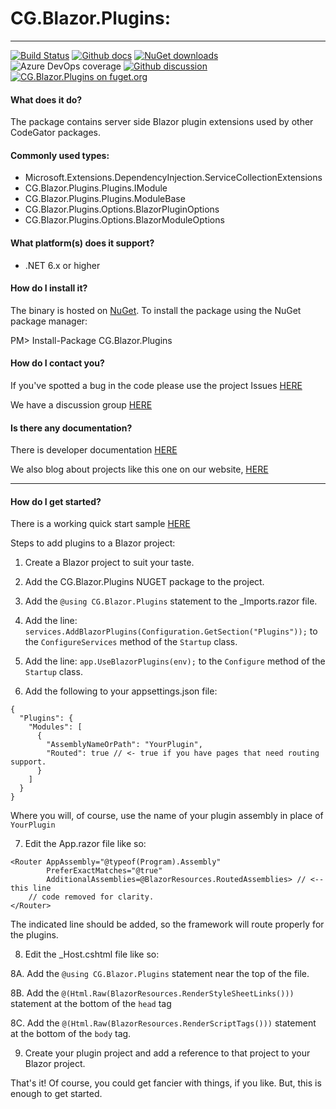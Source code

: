 # CG.Blazor.Plugins: 

---
[![Build Status](https://dev.azure.com/codegator/CG.Blazor.Plugins/_apis/build/status/CodeGator.CG.Blazor.Plugins?branchName=main)](https://dev.azure.com/codegator/CG.Blazor.Plugins/_build/latest?definitionId=67&branchName=main)
[![Github docs](https://img.shields.io/static/v1?label=Documentation&message=online&color=blue)](https://codegator.github.io/CG.Blazor.Plugins/index.html)
[![NuGet downloads](https://img.shields.io/nuget/dt/CG.Blazor.Plugins.svg?style=flat)](https://nuget.org/packages/CG.Blazor.Plugins)
![Azure DevOps coverage](https://img.shields.io/azure-devops/coverage/codegator/CG.Blazor.Plugins/67)
[![Github discussion](https://img.shields.io/badge/Discussion-online-blue)](https://github.com/CodeGator/CG.Blazor.Plugins/discussions)
[![CG.Blazor.Plugins on fuget.org](https://www.fuget.org/packages/CG.Blazor.Plugins/badge.svg)](https://www.fuget.org/packages/CG.Blazor.Plugins)

#### What does it do?
The package contains server side Blazor plugin extensions used by other CodeGator packages.

#### Commonly used types:
* Microsoft.Extensions.DependencyInjection.ServiceCollectionExtensions
* CG.Blazor.Plugins.Plugins.IModule
* CG.Blazor.Plugins.Plugins.ModuleBase
* CG.Blazor.Plugins.Options.BlazorPluginOptions
* CG.Blazor.Plugins.Options.BlazorModuleOptions

#### What platform(s) does it support?
* .NET 6.x or higher

#### How do I install it?
The binary is hosted on [NuGet](https://www.nuget.org/packages/CG.Blazor.Plugins). To install the package using the NuGet package manager:

PM> Install-Package CG.Blazor.Plugins

#### How do I contact you?
If you've spotted a bug in the code please use the project Issues [HERE](https://github.com/CodeGator/CG.Blazor.Plugins/issues)

We have a discussion group [HERE](https://github.com/CodeGator/CG.Blazor.Plugins/discussions)

#### Is there any documentation?
There is developer documentation [HERE](https://codegator.github.io/CG.Blazor.Plugins/)

We also blog about projects like this one on our website, [HERE](http://www.codegator.com)

---

#### How do I get started?

There is a working quick start sample [HERE](https://github.com/CodeGator/CG.Blazor.Plugins/tree/main/samples)

Steps to add plugins to a Blazor project:

1. Create a Blazor project to suit your taste.

2. Add the CG.Blazor.Plugins NUGET package to the project.

3. Add the `@using CG.Blazor.Plugins` statement to the _Imports.razor file.

4. Add the line: `services.AddBlazorPlugins(Configuration.GetSection("Plugins"));` to the `ConfigureServices` method of the `Startup` class.

5. Add the line: `app.UseBlazorPlugins(env);` to the `Configure` method of the `Startup` class.

6. Add the following to your appsettings.json file:

```
{
  "Plugins": {
    "Modules": [
      {
        "AssemblyNameOrPath": "YourPlugin",
        "Routed": true // <- true if you have pages that need routing support.
      }
    ]
  }
}
```

Where you will, of course, use the name of your plugin assembly in place of `YourPlugin`

7. Edit the App.razor file like so:

```
<Router AppAssembly="@typeof(Program).Assembly" 
        PreferExactMatches="@true"
        AdditionalAssemblies=@BlazorResources.RoutedAssemblies> // <-- this line
    // code removed for clarity.
</Router>
```

The indicated line should be added, so the framework will route properly for the plugins.

8. Edit the _Host.cshtml file like so:

8A. Add the `@using CG.Blazor.Plugins` statement near the top of the file.

8B. Add the `@(Html.Raw(BlazorResources.RenderStyleSheetLinks()))` statement at the bottom of the `head` tag

8C. Add the `@(Html.Raw(BlazorResources.RenderScriptTags()))` statement at the bottom of the `body` tag.

9. Create your plugin project and add a reference to that project to your Blazor project.

That's it! Of course, you could get fancier with things, if you like. But, this is enough to get started.










